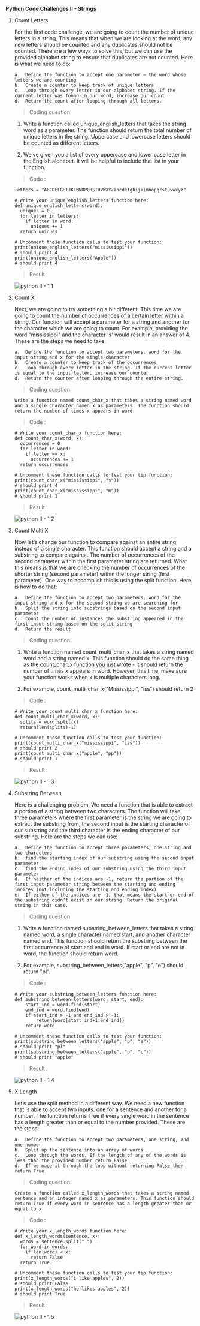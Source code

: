 **Python Code Challenges II - Strings**

1.  Count Letters

    For the first code challenge, we are going to count the number of unique letters in a string. This means that when we are looking at the word, any new letters should be counted and any duplicates should not be counted. There are a few ways to solve this, but we can use the provided alphabet string to ensure that duplicates are not counted. Here is what we need to do:

        a.  Define the function to accept one parameter — the word whose letters we are counting
        b.  Create a counter to keep track of unique letters
        c.  Loop through every letter in our alphabet string. If the current letter was found in our word, increase our count
        d.  Return the count after looping through all letters.

    >   Coding question

    1.  Write a function called unique_english_letters that takes the string word as a parameter. The function should return the total number of unique letters in the string. Uppercase and lowercase letters should be counted as different letters.

    2.  We’ve given you a list of every uppercase and lower case letter in the English alphabet. It will be helpful to include that list in your function.

    >   Code    :

        letters = "ABCDEFGHIJKLMNOPQRSTUVWXYZabcdefghijklmnopqrstuvwxyz"
        
        # Write your unique_english_letters function here:
        def unique_english_letters(word):
          uniques = 0
          for letter in letters:
            if letter in word:
              uniques += 1
          return uniques

        # Uncomment these function calls to test your function:
        print(unique_english_letters("mississippi"))
        # should print 4
        print(unique_english_letters("Apple"))
        # should print 4

    >   Result  :

    ![python II - 1 1](https://user-images.githubusercontent.com/74751990/201520487-629fdf9d-f8b2-4f90-9240-9fddad6228f5.jpg)

2.  Count X

    Next, we are going to try something a bit different. This time we are going to count the number of occurrences of a certain letter within a string. Our function will accept a parameter for a string and another for the character which we are going to count. For example, providing the word "mississippi" and the character 's' would result in an answer of 4. These are the steps we need to take:

        a.  Define the function to accept two parameters. word for the input string and x for the single character
        b.  Create a counter to keep track of the occurrences
        c.  Loop through every letter in the string. If the current letter is equal to the input letter, increase our counter
        d.  Return the counter after looping through the entire string.

    >   Coding question

        Write a function named count_char_x that takes a string named word and a single character named x as parameters. The function should return the number of times x appears in word.
    
    >   Code    :

        # Write your count_char_x function here:
        def count_char_x(word, x):
          occurrences = 0
          for letter in word:
            if letter == x:
              occurrences += 1
          return occurrences

        # Uncomment these function calls to test your tip function:
        print(count_char_x("mississippi", "s"))
        # should print 4
        print(count_char_x("mississippi", "m"))
        # should print 1

    >   Result  :

    ![python II - 1 2](https://user-images.githubusercontent.com/74751990/201572796-2b3801ce-cd5d-43a3-a507-a29a45ac6044.jpg)

3.  Count Multi X

    Now let’s change our function to compare against an entire string instead of a single character. This function should accept a string and a substring to compare against. The number of occurrences of the second parameter within the first parameter string are returned. What this means is that we are checking the number of occurrences of the shorter string (second parameter) within the longer string (first parameter). One way to accomplish this is using the split function. Here is how to do that:

        a.  Define the function to accept two parameters. word for the input string and x for the second string we are searching for
        b.  Split the string into substrings based on the second input parameter
        c.  Count the number of instances the substring appeared in the first input string based on the split string
        d.  Return the result

    >   Coding question

    1.  Write a function named count_multi_char_x that takes a string named word and a string named x. This function should do the same thing as the count_char_x function you just wrote - it should return the number of times x appears in word. However, this time, make sure your function works when x is multiple characters long.

    2.  For example, count_multi_char_x("Mississippi", "iss") should return 2

    >   Code    :

        # Write your count_multi_char_x function here:
        def count_multi_char_x(word, x):
          splits = word.split(x)
          return(len(splits)-1)

        # Uncomment these function calls to test your function:
        print(count_multi_char_x("mississippi", "iss"))
        # should print 2
        print(count_multi_char_x("apple", "pp"))
        # should print 1

    >   Result  :

    ![python II - 1 3](https://user-images.githubusercontent.com/74751990/201574099-9777a5bb-9abf-4e9b-818f-2c282166b801.jpg)

4.  Substring Between

    Here is a challenging problem. We need a function that is able to extract a portion of a string between two characters. The function will take three parameters where the first parameter is the string we are going to extract the substring from, the second input is the starting character of our substring and the third character is the ending character of our substring. Here are the steps we can use:

        a.  Define the function to accept three parameters, one string and two characters
        b.  find the starting index of our substring using the second input parameter
        c.  find the ending index of our substring using the third input parameter
        d.  If neither of the indices are -1, return the portion of the first input parameter string between the starting and ending indices (not including the starting and ending index)
        e.  If either of the indices are -1, that means the start or end of the substring didn’t exist in our string. Return the original string in this case.

    >   Coding question

    1.  Write a function named substring_between_letters that takes a string named word, a single character named start, and another character named end. This function should return the substring between the first occurrence of start and end in word. If start or end are not in word, the function should return word.

    2.  For example, substring_between_letters("apple", "p", "e") should return "pl".

    >   Code    :

        # Write your substring_between_letters function here:
        def substring_between_letters(word, start, end):
            start_ind = word.find(start)
            end_ind = word.find(end)
            if start_ind > -1 and end_ind > -1:
                return(word[start_ind+1:end_ind])
            return word

        # Uncomment these function calls to test your function:
        print(substring_between_letters("apple", "p", "e"))
        # should print "pl"
        print(substring_between_letters("apple", "p", "c"))
        # should print "apple"

    >   Result  :

    ![python II - 1 4](https://user-images.githubusercontent.com/74751990/201964602-9a871a50-f4cd-4280-95bb-b400a11f78ac.jpg)

5.  X Length

    Let’s use the split method in a different way. We need a new function that is able to accept two inputs: one for a sentence and another for a number. The function returns True if every single word in the sentence has a length greater than or equal to the number provided. These are the steps:

        a.  Define the function to accept two parameters, one string, and one number
        b.  Split up the sentence into an array of words
        c.  Loop through the words. If the length of any of the words is less than the provided number return False
        d.  If we made it through the loop without returning False then return True

    >   Coding question

        Create a function called x_length_words that takes a string named sentence and an integer named x as parameters. This function should return True if every word in sentence has a length greater than or equal to x.

    >   Code    :

        # Write your x_length_words function here:
        def x_length_words(sentence, x):
          words = sentence.split(" ")
          for word in words:
            if len(word) < x:
              return False
          return True

        # Uncomment these function calls to test your tip function:
        print(x_length_words("i like apples", 2))
        # should print False
        print(x_length_words("he likes apples", 2))
        # should print True

    >   Result  :

    ![python II - 1 5](https://user-images.githubusercontent.com/74751990/201966455-440e3a9b-c7a1-4463-ab04-9997becd66a8.jpg)

